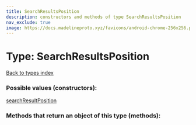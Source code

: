 ```yaml
---
title: SearchResultsPosition
description: constructors and methods of type SearchResultsPosition
nav_exclude: true
image: https://docs.madelineproto.xyz/favicons/android-chrome-256x256.png
---
```

# Type: SearchResultsPosition
[Back to types index](index.html)



### Possible values (constructors):

[searchResultPosition](/API_docs/constructors/searchResultPosition.html)  



### Methods that return an object of this type (methods):



